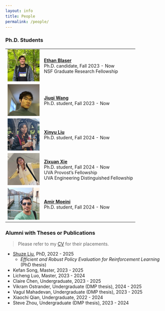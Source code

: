 ```yaml
---
layout: info
title: People 
permalink: /people/
---
```


### Ph.D. Students
<table class="phd_students">
  <tbody>
    <!-- <tr>
      <td> <img class="image" src="/assets/img/people/shuze.jpg"  width="100"/>
      </td>
      <td>
        <p>
          <a target="_blank" rel="noopener noreferrer" href="https://shuzeliu.com/"><b> Shuze Liu </b> </a>
          <br> Ph.D. candidate, Fall 2022 - Now
        </p>
      </td>
    </tr>  -->
    <tr>
      <td> <img class="image" src="/assets/img/people/ethan.jpg"  width="100"/>
      </td>
      <td>
        <p>
          <a target="_blank" rel="noopener noreferrer" href="https://blaserethan.github.io/"> <b> Ethan Blaser </b> </a>
          <br> Ph.D. candidate, Fall 2023 - Now
          <br> NSF Graduate Research Fellowship
        </p>
      </td>
    </tr>
    <tr>
      <td> <img class="image" src="/assets/img/people/jiuqi.jpg"  width="100"/>
      </td>
      <td>
        <p>
          <a target="_blank" rel="noopener noreferrer" href="https://leonardowjq.github.io/"> <b> Jiuqi Wang </b> </a>
          <br> Ph.D. student, Fall 2023 - Now
        </p>
      </td>
    </tr>
    <tr>
      <td> <img class="image" src="/assets/img/people/xinyu.jpeg"  width="100"/>
      </td>
      <td>
        <p>
          <a target="_blank" rel="noopener noreferrer" href="https://saodimao20.github.io/"> <b> Xinyu Liu </b> </a>
          <br> Ph.D. student, Fall 2024 - Now
        </p>
      </td>
    </tr>
    <tr>
      <td> <img class="image" src="/assets/img/people/zixuan.jpeg"  width="100"/>
      </td>
      <td>
        <p>
          <a target="_blank" rel="noopener noreferrer" href="https://wennyxie.github.io/"> <b> Zixuan Xie </b> </a>
          <br> Ph.D. student, Fall 2024 - Now
          <br> UVA Provost’s Fellowship
          <br> UVA Engineering Distinguished Fellowship
        </p>
      </td>
    </tr>
    <tr>
      <td> <img class="image" src="/assets/img/people/amir.jpg"  width="100"/>
      </td>
      <td>
        <p>
          <a target="_blank" rel="noopener noreferrer" href="https://moeiniamir.github.io"> <b> Amir Moeini </b> </a>
          <br> Ph.D. student, Fall 2024 - Now
        </p>
      </td>
    </tr>
  </tbody>
</table>

### Alumni with Theses or Publications
> Please refer to my [CV](/assets/pdf/resume/resume.pdf) for their placements.

* [Shuze Liu](https://shuzeliu.com/), PhD, 2022 - 2025
    - *Efficient and Robust Policy Evaluation for Reinforcement Learning* (PhD thesis)
* Kefan Song, Master, 2023 - 2025
    <!-- - *Group Fairness in Reinforcement Learning and Large Language Models* (Master thesis) -->
* Licheng Luo, Master, 2023 - 2024
    <!-- - *Policy Optimization in Robust Markov Decision Processes with Transition Gradient Theorem* (Master thesis) -->
* Claire Chen, Undergraduate, 2023 - 2025
* Vikram Ostrander, Undergraduate (DMP thesis), 2024 - 2025
* Vagul Mahadevan, Undergraduate (DMP thesis), 2023 - 2025
* Xiaochi Qian, Undergraduate, 2022 - 2024
    <!-- - *Almost Sure Convergence Rates and Concentration of Stochastic Approximation and Reinforcement Learning with Markovian Noise* -->
    <!-- - *Revisiting a Design Choice in Gradient Temporal Difference Learning* (ICLR 2025) -->
* Steve Zhou, Undergraduate (DMP thesis), 2023 - 2024
    <!-- - *Stock Trading with Reinforcement Learning: Average Reward Agent and Alpha Preservation* (DMP thesis) -->
